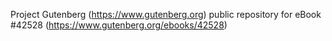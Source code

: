Project Gutenberg (https://www.gutenberg.org) public repository for eBook #42528 (https://www.gutenberg.org/ebooks/42528)
